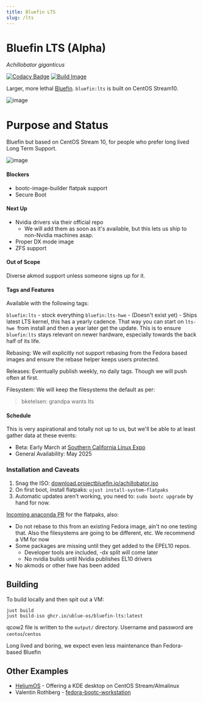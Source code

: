```yaml
---
title: Bluefin LTS
slug: /lts
---
```


# Bluefin LTS (Alpha)
*Achillobator giganticus*

[![Codacy Badge](https://app.codacy.com/project/badge/Grade/13d42ded3cf54250a71ad05aca7d5961)](https://app.codacy.com/gh/ublue-os/bluefin-lts/dashboard?utm_source=gh&utm_medium=referral&utm_content=&utm_campaign=Badge_grade)
[![Build Image](https://github.com/ublue-os/bluefin-lts/actions/workflows/build-image.yml/badge.svg)](https://github.com/ublue-os/bluefin-lts/actions/workflows/build-image.yml)

Larger, more lethal [Bluefin](https://projectbluefin.io). `bluefin:lts` is built on CentOS Stream10.

![image](https://github.com/user-attachments/assets/2e160934-44e6-4aee-b2b8-accb3bcf0a41)

# Purpose and Status

Bluefin but based on CentOS Stream 10, for people who prefer long lived Long Term Support. 

![image](https://github.com/user-attachments/assets/48985776-7a94-4138-bf00-d2df7824047d)


#### Blockers

- bootc-image-builder flatpak support
- Secure Boot

#### Next Up 

- Nvidia drivers via their official repo
  - We will add them as soon as it's available, but this lets us ship to non-Nvidia machines asap. 
- Proper DX mode image
- ZFS support 

#### Out of Scope

Diverse akmod support unless someone signs up for it. 

#### Tags and Features

Available with the following tags: 

`bluefin:lts` - stock everything
`bluefin:lts-hwe` - (Doesn't exist yet) - Ships latest LTS kernel, this has a yearly cadence. That way you can start on `lts-hwe `from install and then a year later get the update. This is to ensure `bluefin:lts` stays relevant on newer hardware, especially towards the back half of its life. 

Rebasing: We will explicitly not support rebasing from the Fedora based images and ensure the rebase helper keeps users protected.

Releases: Eventually publish weekly, no daily tags. Though we will push often at first. 

Filesystem: We will keep the filesystems the default as per:

> bketelsen: grandpa wants lts


#### Schedule

This is very aspirational and totally not up to us, but we'll be able to at least gather data at these events: 

- Beta: Early March at [Southern California Linux Expo](https://www.socallinuxexpo.org/scale/22x)
- General Availability: May 2025

### Installation and Caveats

1. Snag the ISO: [download.projectbluefin.io/achillobator.iso](https://download.projectbluefin.io/achillobator.iso)
2. On first boot, install flatpaks: `ujust install-system-flatpaks`
3. Automatic updates aren't working, you need to: `sudo bootc upgrade` by hand for now.
  
[Incoming anaconda PR](https://github.com/rhinstaller/anaconda/pull/6056) for the flatpaks, also:

- Do not rebase to this from an existing Fedora image, ain't no one testing that. Also the filesystems are going to be different, etc. We recommend a VM for now
- Some packages are missing until they get added to the EPEL10 repos.
  - Developer tools are included, -dx split will come later
  - No nvidia builds until Nvidia publishes EL10 drivers
- No akmods or other hwe has been added

## Building

To build locally and then spit out a VM: 

```
just build
just build-iso ghcr.io/ublue-os/bluefin-lts:latest
```

qcow2 file is written to the `output/` directory. Username and password are `centos`/`centos`

Long lived and boring, we expect even less maintenance than Fedora-based Bluefin

## Other Examples

- [HeliumOS](https://codeberg.org/HeliumOS) - Offering a KDE desktop on CentOS Stream/Almalinux
- Valentin Rothberg - [fedora-bootc-workstation](https://github.com/vrothberg/fedora-bootc-workstation/tree/main)
